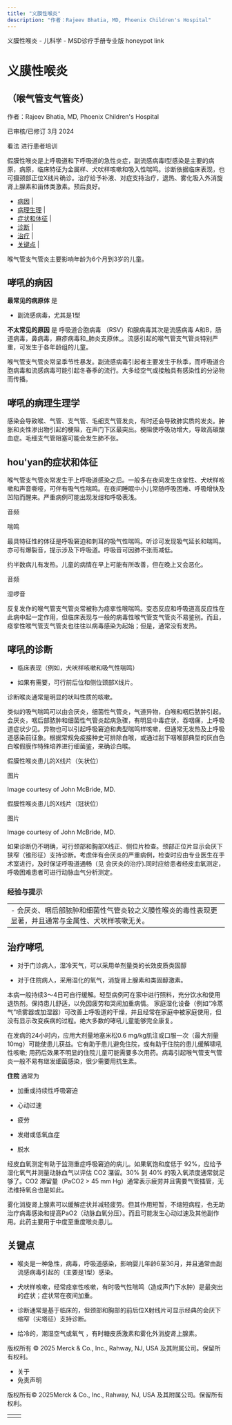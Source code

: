 ```yaml
---
title: "义膜性喉炎"
description: "作者：Rajeev Bhatia, MD, Phoenix Children's Hospital"
---
```


﻿义膜性喉炎 \- 儿科学 \- MSD诊疗手册专业版 honeypot link

# 义膜性喉炎

## （喉气管支气管炎）

作者：Rajeev Bhatia, MD, Phoenix Children's Hospital

已审核/已修订 3月 2024

看法 进行患者培训

假膜性喉炎是上呼吸道和下呼吸道的急性炎症，副流感病毒Ⅰ型感染是主要的病原，病原，临床特征为金属样、犬吠样咳嗽和吸入性喘鸣。诊断依据临床表现，也可摄颈部正位X线片确诊。治疗给予补液、对症支持治疗，退热、雾化吸入外消旋肾上腺素和甾体类激素。预后良好。

- [病因](#病因_v1090153_zh) \|
- [病理生理](#病理生理_v1090158_zh) \|
- [症状和体征](#症状和体征_v1090161_zh) \|
- [诊断](#诊断_v1090169_zh) \|
- [治疗](#治疗_v1090184_zh) \|
- [关键点](#关键点_v9008456_zh) \|

喉气管支气管炎主要影响年龄为6个月到3岁的儿童。

## 哮吼的病因

**最常见的病原体** 是

- 副流感病毒，尤其是1型


**不太常见的原因** 是 呼吸道合胞病毒 （RSV）和腺病毒其次是流感病毒 A和B，肠道病毒，鼻病毒，麻疹病毒和_肺炎支原体_。流感引起的喉气管支气管炎特别严重，可发生于各年龄组的儿童。

喉气管支气管炎常呈季节性暴发。副流感病毒引起者主要发生于秋季，而呼吸道合胞病毒和流感病毒可能引起冬春季的流行。大多经空气或接触具有感染性的分泌物而传播。

## 哮吼的病理生理学

感染会导致喉、气管、支气管、毛细支气管发炎，有时还会导致肺实质的发炎。肿胀和炎性渗出物引起的梗阻，在声门下区最突出。梗阻使呼吸功增大，导致高碳酸血症。毛细支气管阻塞可能会发生肺不张。

## hou'yan的症状和体征

喉气管支气管炎常发生于上呼吸道感染之后。一般多在夜间发生痉挛性、犬吠样咳嗽和声音嘶哑，可伴有吸气性喘鸣。在夜间睡眠中小儿常随呼吸困难、呼吸增快及凹陷而醒来。严重病例可能出现发绀和呼吸表浅。

音频

喘鸣



最具特征性的体征是呼吸窘迫和刺耳的吸气性喘鸣。听诊可发现吸气延长和喘鸣。亦可有爆裂音，提示涉及下呼吸道。呼吸音可因肺不张而减低。

约半数病儿有发热。儿童的病情在早上可能有所改善，但在晚上又会恶化。

音频

湿啰音



反复发作的喉气管支气管炎常被称为痉挛性喉喘鸣。变态反应和呼吸道高反应性在此病中起一定作用，但临床表现与一般的病毒性喉气管支气管炎不易鉴别。而且，痉挛性喉气管支气管炎也往往以病毒感染为起始；但是，通常没有发热。

## 哮吼的诊断

- 临床表现（例如，犬吠样咳嗽和吸气性喘鸣）

- 如果有需要，可行前后位和侧位颈部X线片。


诊断喉炎通常是明显的吠叫性质的咳嗽。

类似的吸气喘鸣可以由会厌炎，细菌性气管炎，气道异物，白喉和咽后脓肿引起。会厌炎，咽后部脓肿和细菌性气管炎起病急骤，有明显中毒症状，吞咽痛，上呼吸道症状少见。异物也可以引起呼吸窘迫和典型喘鸣样咳嗽，但通常无发热及上呼吸道感染前征象。根据常规免疫接种史可排除白喉，或通过刮下咽喉部典型的灰白色白喉假膜作特殊培养进行细菌鉴，来确诊白喉。

假膜性喉炎患儿的X线片（矢状位）



图片

Image courtesy of John McBride, MD.

假膜性喉炎患儿的X线片（冠状位）



图片

Image courtesy of John McBride, MD.

如果诊断仍不明确，可行颈部和胸部X线正、侧位片检查。颈部正位片显示会厌下狭窄（锥形征）支持诊断。考虑伴有会厌炎的严重病例，检查时应由专业医生在手术室进行，及时保证呼吸道通畅（见 会厌炎的治疗).同时应给患者经皮血氧测定，呼吸困难患者可进行动脉血气分析测定。

### 经验与提示

|     |
| --- |
| - 会厌炎、咽后部脓肿和细菌性气管炎较之义膜性喉炎的毒性表现更显著，并且通常与金属性、犬吠样咳嗽无关。 |

## 治疗哮吼

- 对于门诊病人，湿冷天气，可以采用单剂量类的长效皮质类固醇

- 对于住院病人，采用湿化的氧气，消旋肾上腺素和类固醇激素。


本病一般持续3～4日可自行缓解。轻型病例可在家中进行照料，充分饮水和使用退热剂。保持患儿舒适，以免因疲劳和哭闹加重病情。 家庭湿化设备（例如“冷蒸气”喷雾器或加湿器）可改善上呼吸道的干燥，并且经常在家庭中被家庭使用，但没有显示改变疾病的过程。绝大多数的哮吼儿童能够完全康复。

在发病的24小时内，应用大剂量地塞米松0.6 mg/kg肌注或口服一次（最大剂量10mg）可能使患儿获益。它有助于患儿避免住院，或有助于住院的患儿缓解啸吼性咳嗽; 用药后效果不明显的住院儿童可能需要多次用药。病毒引起喉气管支气管炎一般不易有继发细菌感染，很少需要用抗生素。

**住院** 通常为

- 加重或持续性呼吸窘迫

- 心动过速

- 疲劳

- 发绀或低氧血症

- 脱水


经皮血氧测定有助于监测重症呼吸窘迫的病儿。如果氧饱和度低于 92%，应给予湿化氧气并测量动脉血气以评估 CO2 潴留。30% 到 40% 的吸入氧浓度通常就足够了。CO2 滞留量（PaCO2 > 45 mm Hg）通常表示疲劳并且需要气管插管，无法维持氧合也是如此。

雾化消旋肾上腺素可以缓解症状并减轻疲劳。但其作用短暂，不缩短病程，也无助治疗病毒感染和提高PaO2（动脉血氧分压）。而且可能发生心动过速及其他副作用。此药主要用于中度至重度喉炎患儿。

## 关键点

- 喉炎是一种急性，病毒，呼吸道感染，影响婴儿年龄6至36月，并且通常由副流感病毒引起的（主要是1型）感染。

- 犬吠样咳嗽，经常痉挛性咳嗽，有时吸气性喘鸣（造成声门下水肿）是最突出的症状；症状常在夜间加重。

- 诊断通常是基于临床的，但颈部和胸部的前后位X射线片可显示经典的会厌下缩窄（尖塔征）支持诊断。

- 给冷的，潮湿空气或氧气 ，有时糖皮质激素和雾化外消旋肾上腺素。




版权所有 © 2025
Merck & Co., Inc., Rahway, NJ, USA 及其附属公司。保留所有权利。

- 关于
- 免责声明

版权所有© 2025Merck & Co., Inc., Rahway, NJ, USA 及其附属公司。保留所有权利。

|     |     |
| --- | --- |
|  |  |